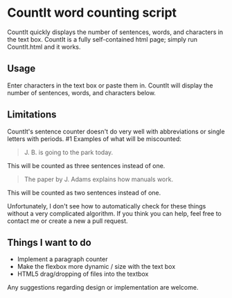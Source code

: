 # CountIt word counting script

CountIt quickly displays the number of sentences, words, and characters in the text box. CountIt is a fully self-contained html page; simply run CountIt.html and it works.

## Usage

Enter characters in the text box or paste them in. CountIt will display the number of sentences, words, and characters below.

## Limitations

CountIt's sentence counter doesn't do very well with abbreviations or single letters with periods. #1 Examples of what will be miscounted:

> J. B. is going to the park today.

This will be counted as three sentences instead of one.

> The paper by J. Adams explains how manuals work.

This will be counted as two sentences instead of one.

Unfortunately, I don't see how to automatically check for these things without a very complicated algorithm. If you think you can help, feel free to contact me or create a new a pull request.

## Things I want to do

* Implement a paragraph counter 
* Make the flexbox more dynamic / size with the text box
* HTML5 drag/dropping of files into the textbox

Any suggestions regarding design or implementation are welcome.